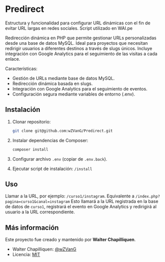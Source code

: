 # Predirect
Estructura y funcionalidad para configurar URL dinámicas con el fin de evitar URL largas en redes sociales. Script utilizado en WAI.pe

Redirección dinámica en PHP que permite gestionar URLs personalizadas desde una base de datos MySQL. Ideal para proyectos que necesitan redirigir usuarios a diferentes destinos a través de slugs únicos. Incluye integración con Google Analytics para el seguimiento de las visitas a cada enlace.

Características:
- Gestión de URLs mediante base de datos MySQL.
- Redirección dinámica basada en slugs.
- Integración con Google Analytics para el seguimiento de eventos.
- Configuración segura mediante variables de entorno (.env).

## Instalación

1. Clonar repositorio:

    ```bash
    git clone git@github.com:wZVanG/Predirect.git
    ```

2. Instalar dependencias de Composer:

    ```bash
    composer install
    ```

3. Configurar archivo `.env` (copiar de `.env.back`).

4. Ejecutar script de instalación: `/install`

## Uso

Llamar a la URL, por ejemplo: `/curso1/instagram`. Equivalente a `/index.php?pagina=curso1&canal=instagram`
Esto llamará a la URL registrada en la base de datos de `curso1`, registrará el evento en Google Analytics y redirigirá al usuario a la URL correspondiente. 

## Más información	

Este proyecto fue creado y mantenido por **Walter Chapilliquen**. 

- Walter Chapilliquen: [@wZVanG](https://wai.pe/walter)
- Licencia: [MIT](https://opensource.org/licenses/MIT)
